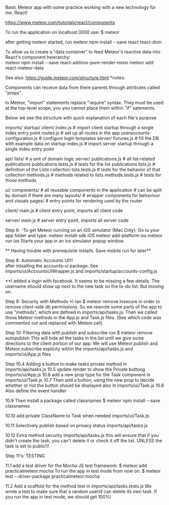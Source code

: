 Basic Meteor app with some practice working with a new technology for me, React!

https://www.meteor.com/tutorials/react/components

To run the application on localhost:3000 use:    $ meteor


after getting meteor started,
run
meteor npm install --save react react-dom



To allow us to create a "data container" to feed Meteor's reactive data into React's component heierarchy:  
meteor npm install --save react-addons-pure-render-mixin
meteor add react-meteor-data


See also: https://guide.meteor.com/structure.html
*notes:  

Components can receive data from there parents through attributes called "props".

In Meteor, "import" statements replace "require" syntax.  They must be used at the top-level scope, you you cannot place them within "if" satements.  


Below we see the structure with quick explanation of each file's purpose

imports/
 startup/
   client/
     index.js                 # import client startup through a single index entry point
     routes.js                # set up all routes in the app
     useraccounts-configuration.js # configure login templates
   server/
     fixtures.js              # fill the DB with example data on startup
     index.js                 # import server startup through a single index entry point

 api/
   lists/                     # a unit of domain logic
     server/
       publications.js        # all list-related publications
       publications.tests.js  # tests for the list publications
     lists.js                 # definition of the Lists collection
     lists.tests.js           # tests for the behavior of that collection
     methods.js               # methods related to lists
     methods.tests.js         # tests for those methods

 ui/
   components/                # all reusable components in the application
                              # can be split by domain if there are many
   layouts/                   # wrapper components for behaviour and visuals
   pages/                     # entry points for rendering used by the router

client/
 main.js                      # client entry point, imports all client code

server/
 main.js                      # server entry point, imports all server code


Step 6:
 -To get Meteor running on an iOS simulator (Mac Only):
 Go to your app folder and type:
meteor install-sdk iOS
meteor add-platform ios
meteor run ios
Starts your app in an ios simulator popup window.


** Having trouble with prerequisite installs.  Save mobile run for later**

Step 8:
Automatic Accounts UI!!!  
after intsalling the accounts-ui package.  See imports/ui/AccountsUIWrapper.js and imports/startup/accounts-config.js


**I added a login with facebook.  It seems to be missing a few details.  The username should show up next to the new task on the to-do list.  But moving on.

Step 9:  Security with Methods
*I ran $ meteor remove insecure
in order to remove client-side db permissions.
So we rewrote some parts of the app to use "methods", which are defined in imports/api/tasks.js.  Then we called those Meteor methods in the App.js and Task.js files. (See which code was commented out and replaced with Meteor.call)

Step 10: Filtering data with publish and subscribe
run $ meteor remove autopublish
This will hide all the tasks in the list until we give some directions to the client portion of our app.
We will use Meteor.publish and Meteor.subscribe explicity within the imports/api/tasks.js and imports/ui/App.js files

Step 10.4 Adding a button to make tasks private
method in imports/api/tasks.js
10.5 update render to show the Private buttong imports/ui/App.js
10.6 add a new prop type for the Task component in imports/ui/Task.js
10.7 Then add a button, using the new prop to decide whether or not the button should be displayed also in imports/ui/Task.js
10.8 Also define the event handler

10.9 Then install a package called classnames
$ meteor npm install --save classnames

10.10 add private ClassName to Task when needed imports/ui/Task.js

10.11 Selectively publish based on privacy status imports/api/tasks.js

10.12 Extra method security imports/api/tasks.js
this will ensure that if you didn't create the task, you can't delete it or check it off the list. UNLESS the task is set to public!!!


Step 11's:  TESTING

11.1 add a test driver for the Mocha JS test framework:
$ meteor add practicalmeteor:mocha
To run the app in test mode from now on:
$ meteor test --driver-package practicalmeteor:mocha



11.2 Add a scaffold for the method test in imports/api/tasks.tests.js
We wrote a test to make sure that a random userId can delete its own task.  If you run the app in test mode, we should get 100%!
